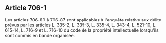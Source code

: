 Article 706-1
----
Les articles 706-80 à 706-87 sont applicables à l'enquête relative aux délits
prévus par les articles L. 335-2, L. 335-3, L. 335-4, L. 343-4, L. 521-10, L.
615-14, L. 716-9 et L. 716-10 du code de la propriété intellectuelle lorsqu'ils
sont commis en bande organisée.
